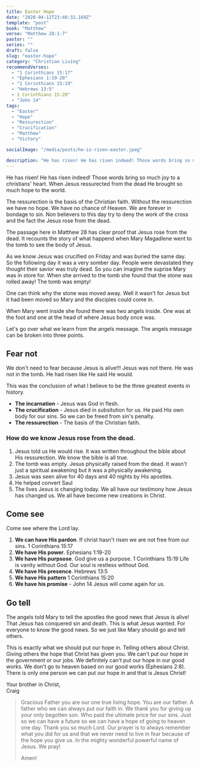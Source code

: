 ```yaml
---
title: Easter Hope
date: "2020-04-12T23:40:32.169Z"
template: "post"
book: "Matthew"
verse: "Matthew 28:1-7"
pastor: ""
series: ""
draft: false
slug: "easter-hope"
category: "Christian Living"
recommendVerses: 
  - "1 Corinthians 15:17"
  - "Ephesians 1:19-20"
  - "1 Corinthians 15:19"
  - "Hebrews 13:5"
  - 1 Corinthians 15:20"
  - "John 14"
tags:
  - "Easter"
  - "Hope"
  - "Ressurection"
  - "Crucification"
  - "Matthew"
  - "Victory"

socialImage: "/media/posts/he-is-risen-easter.jpeg"

description: "He has risen! He has risen indeed! Those words bring so much joy to a christians heart. When jesus ressurected from the dead He brought so much hope to the world. "
---
```


He has risen! He has risen indeed! Those words bring so much joy to a christians' heart. When Jesus ressurected from the dead He brought so much hope to the world.

The ressurection is the basis of the Christian faith. Without the ressurection we have no hope. We have no chance of Heaven. We are forever in bondage to sin. Non believers to this day try to deny the work of the cross and the fact the Jesus rose from the dead. 

The passage here in Matthew 28 has clear proof that Jesus rose from the dead. It recounts the story of what happend when Mary Magadlene went to the tomb to see the body of Jesus.  

As we know Jesus was crucified on Friday and was buried the same day.
So the following day it was a very somber day. People were devastated they thought their savior was truly dead. So you can imagine the suprise Mary was in store for. When she arrived to the tomb she found that the stone was rolled away! The tomb was empty!

One can think why the stone was moved away. Well it wasn't for Jesus but it had been moved so Mary and the disciples could come in.

When Mary went inside she found there was two angels inside. One was at the foot and one at the head of where Jesus body once was.

Let's go over what we learn from the angels message. The angels message can be broken into three points.

## Fear not 

We don't need to fear because Jesus is alive!!!
Jesus was not there. He was not in the tomb. He had risen like He said He would. 

This was the conclusion of what I believe to be the three greatest events in history.

 - **The incarnation** - Jesus was God in flesh.
 - **The crucification** - Jesus died in subsitution for us. He paid His own body for our sins. So we can be freed from sin's penalty. 
 - **The ressurection** - The basis of the Christian fatih. 

 ### How do we know Jesus rose from the dead. 
 1) Jesus told us He would rise. It was written throughout the bible about His ressurection. We know the bible is all true. 
 2) The tomb was empty. Jesus physically raised from the dead. It wasn't just a spiritual awakening but it was a physically awakening. 
 3) Jesus was seen alive for 40 days and 40 nights by His apostles.
 4) He helped convert Saul
 5) The lives Jesus is changing today. We all have our testimony how Jesus has changed us. We all have become new creations in Christ.  

## Come see 

Come see where the Lord lay. 

1) **We can have His pardon**. If christ hasn't risen we are not free from our sins. 1 Corinthians 15:17
2) **We have His power**. Ephesians 1:19-20
3) **We have His purpsose**. God give us a purpose. 1 Corinthians 15:19 Life is vanity without God. Our soul is restless without God. 
4) **We have His presence**. Hebrews 13:5
5) **We have His pattern** 1 Corinthians 15:20
6) **We have his promise** - John 14 Jesus will come again for us. 

## Go tell

The angels told Mary to tell the apostles the good news that Jesus is alive! That Jesus has conquered sin and death. This is what Jesus wanted. For everyone to know the good news. So we just like Mary should go and tell others. 

This is exactly what we should put our hope in. Telling others about Christ. Giving others the hope that Christ has given you. We can't put our hope in the government or our jobs. We definitely can't put our hope in our good works. We don't go to heaven based on our good works (Ephesians 2:8). There is only one person we can put our hope in and that is Jesus Christ!

Your brother in Christ,
<br /> Craig

<blockquote>
Gracious Father you are our one true living hope. You are our father. A father who we can always put our faith in. We thank you for giving up your only begotten son. Who paid the ultimate price for our sins. Just so we can have a future so we can have a hope of going to heaven one day. Thank you so much Lord. Our prayer is to always remember what you did for us and that we never need to live in fear because of the hope you give us. In the mighty wonderful powerful name of Jesus. We pray!

Amen!

</blockquote>
 
